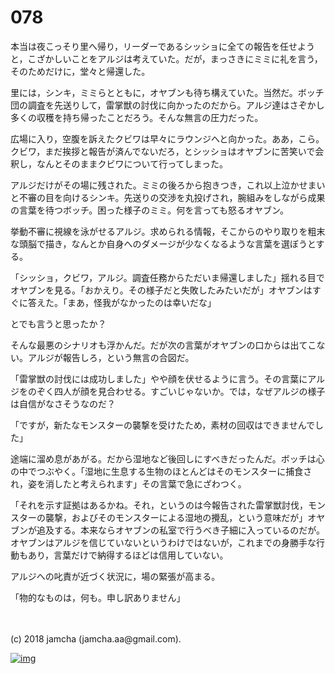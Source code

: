# 078

本当は夜こっそり里へ帰り，リーダーであるシッショに全ての報告を任せようと，こざかしいことをアルジは考えていた。だが，まっさきにミミに礼を言う，そのためだけに，堂々と帰還した。  

里には，シンキ，ミミらとともに，オヤブンも待ち構えていた。当然だ。ボッチ団の調査を先送りして，雷掌獣の討伐に向かったのだから。アルジ達はさぞかし多くの収穫を持ち帰ったことだろう。そんな無言の圧力だった。  

広場に入り，空腹を訴えたクビワは早々にラウンジへと向かった。ああ，こら。クビワ，まだ挨拶と報告が済んでないだろ，とシッショはオヤブンに苦笑いで会釈し，なんとそのままクビワについて行ってしまった。  

アルジだけがその場に残された。ミミの後ろから抱きつき，これ以上泣かせまいと不審の目を向けるシンキ。先送りの交渉を丸投げされ，腕組みをしながら成果の言葉を待つボッチ。困った様子のミミ。何を言っても怒るオヤブン。  

挙動不審に視線を泳がせるアルジ。求められる情報，そこからのやり取りを粗末な頭脳で描き，なんとか自身へのダメージが少なくなるような言葉を選ぼうとする。  

「シッショ，クビワ，アルジ。調査任務からただいま帰還しました」揺れる目でオヤブンを見る。「おかえり。その様子だと失敗したみたいだが」オヤブンはすぐに答えた。「まあ，怪我がなかったのは幸いだな」  

とでも言うと思ったか？  

そんな最悪のシナリオも浮かんだ。だが次の言葉がオヤブンの口からは出てこない。アルジが報告しろ，という無言の合図だ。  

「雷掌獣の討伐には成功しました」やや顔を伏せるように言う。その言葉にアルジをのぞく四人が顔を見合わせる。すごいじゃないか。では，なぜアルジの様子は自信がなさそうなのだ？  

「ですが，新たなモンスターの襲撃を受けたため，素材の回収はできませんでした」  

途端に溜め息があがる。だから湿地など後回しにすべきだったんだ。ボッチは心の中でつぶやく。「湿地に生息する生物のほとんどはそのモンスターに捕食され，姿を消したと考えられます」その言葉で急にざわつく。  

「それを示す証拠はあるかね。それ，というのは今報告された雷掌獣討伐，モンスターの襲撃，およびそのモンスターによる湿地の攪乱，という意味だが」オヤブンが追及する。本来ならオヤブンの私室で行うべき子細に入っているのだが。オヤブンはアルジを信じていないというわけではないが，これまでの身勝手な行動もあり，言葉だけで納得するほどは信用していない。  

アルジへの叱責が近づく状況に，場の緊張が高まる。  

「物的なものは，何も。申し訳ありません」  

<br>  
<br>  
(c) 2018 jamcha (jamcha.aa@gmail.com).  

[![img](http://i.creativecommons.org/l/by-nc-sa/4.0/88x31.png)](http://creativecommons.org/licenses/by-nc-sa/4.0/deed)